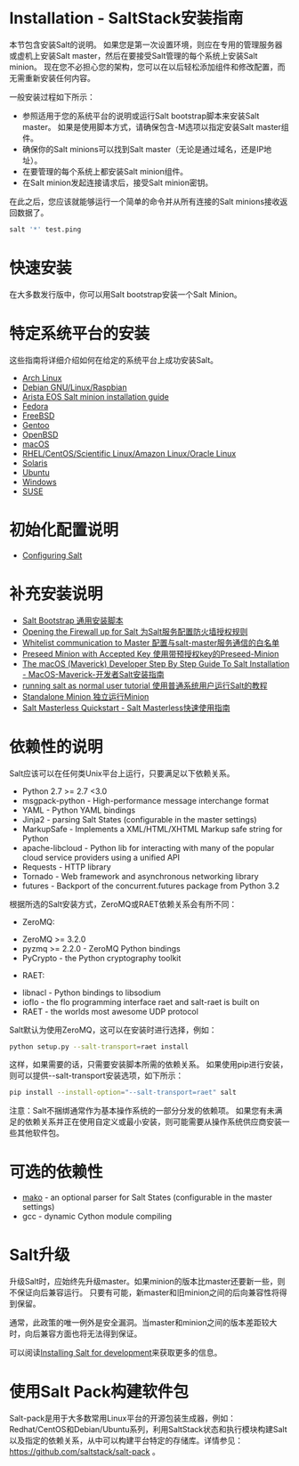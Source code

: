 # Installation - SaltStack安装指南

本节包含安装Salt的说明。 如果您是第一次设置环境，则应在专用的管理服务器或虚机上安装Salt master，然后在要接受Salt管理的每个系统上安装Salt minion。 现在您不必担心您的架构，您可以在以后轻松添加组件和修改配置，而无需重新安装任何内容。

一般安装过程如下所示：
- 参照适用于您的系统平台的说明或运行Salt bootstrap脚本来安装Salt master。 如果是使用脚本方式，请确保包含-M选项以指定安装Salt master组件。
- 确保你的Salt minions可以找到Salt master（无论是通过域名，还是IP地址）。
- 在要管理的每个系统上都安装Salt minion组件。
- 在Salt minion发起连接请求后，接受Salt minion密钥。

在此之后，您应该就能够运行一个简单的命令并从所有连接的Salt minions接收返回数据了。
``` bash
salt '*' test.ping
```

# 快速安装
在大多数发行版中，你可以用Salt bootstrap安装一个Salt Minion。

# 特定系统平台的安装
这些指南将详细介绍如何在给定的系统平台上成功安装Salt。
- [Arch Linux](https://github.com/watermelonbig/SaltStack-Chinese-ManualBook/blob/master/03-1.PLATFORM-SPECIFIC-INSTALLATION-INSTRUCTIONS-特定系统平台的Salt安装说明.md#arch-linux)
- [Debian GNU/Linux/Raspbian](https://github.com/watermelonbig/SaltStack-Chinese-ManualBook/blob/master/03-1.PLATFORM-SPECIFIC-INSTALLATION-INSTRUCTIONS-特定系统平台的Salt安装说明.md#debian-gnu-linux-raspbian)
- [Arista EOS Salt minion installation guide](https://github.com/watermelonbig/SaltStack-Chinese-ManualBook/blob/master/03-1.PLATFORM-SPECIFIC-INSTALLATION-INSTRUCTIONS-特定系统平台的Salt安装说明.md#arista-eos-salt-minion安装指南)
- [Fedora](https://github.com/watermelonbig/SaltStack-Chinese-ManualBook/blob/master/03-1.PLATFORM-SPECIFIC-INSTALLATION-INSTRUCTIONS-特定系统平台的Salt安装说明.md#fedora)
- [FreeBSD](https://github.com/watermelonbig/SaltStack-Chinese-ManualBook/blob/master/03-1.PLATFORM-SPECIFIC-INSTALLATION-INSTRUCTIONS-特定系统平台的Salt安装说明.md#freebsd)
- [Gentoo](https://github.com/watermelonbig/SaltStack-Chinese-ManualBook/blob/master/03-1.PLATFORM-SPECIFIC-INSTALLATION-INSTRUCTIONS-特定系统平台的Salt安装说明.md#gentoo)
- [OpenBSD](https://github.com/watermelonbig/SaltStack-Chinese-ManualBook/blob/master/03-1.PLATFORM-SPECIFIC-INSTALLATION-INSTRUCTIONS-特定系统平台的Salt安装说明.md#openbsd)
- [macOS](https://github.com/watermelonbig/SaltStack-Chinese-ManualBook/blob/master/03-1.PLATFORM-SPECIFIC-INSTALLATION-INSTRUCTIONS-特定系统平台的Salt安装说明.md#macos)
- [RHEL/CentOS/Scientific Linux/Amazon Linux/Oracle Linux](https://github.com/watermelonbig/SaltStack-Chinese-ManualBook/blob/master/03-1.PLATFORM-SPECIFIC-INSTALLATION-INSTRUCTIONS-特定系统平台的Salt安装说明.md#rhel-centos-scientificlinux-amazonlinux-oraclelinux)
- [Solaris](https://github.com/watermelonbig/SaltStack-Chinese-ManualBook/blob/master/03-1.PLATFORM-SPECIFIC-INSTALLATION-INSTRUCTIONS-特定系统平台的Salt安装说明.md#solaris)
- [Ubuntu](https://github.com/watermelonbig/SaltStack-Chinese-ManualBook/blob/master/03-1.PLATFORM-SPECIFIC-INSTALLATION-INSTRUCTIONS-特定系统平台的Salt安装说明.md#ubuntu)
- [Windows](https://github.com/watermelonbig/SaltStack-Chinese-ManualBook/blob/master/03-1.PLATFORM-SPECIFIC-INSTALLATION-INSTRUCTIONS-特定系统平台的Salt安装说明.md#windows)
- [SUSE](https://github.com/watermelonbig/SaltStack-Chinese-ManualBook/blob/master/03-1.PLATFORM-SPECIFIC-INSTALLATION-INSTRUCTIONS-特定系统平台的Salt安装说明.md#suse)

# 初始化配置说明
- [Configuring Salt](https://github.com/watermelonbig/SaltStack-Chinese-ManualBook/blob/master/03-2.Configuring-Salt-初始化配置说明.md)

# 补充安装说明
- [Salt Bootstrap 通用安装脚本](https://github.com/watermelonbig/SaltStack-Chinese-ManualBook/blob/master/03-3.Additional-Installation-Guides-补充安装说明.md#salt-bootstrap通用安装脚本)
- [Opening the Firewall up for Salt 为Salt服务配置防火墙授权规则](https://github.com/watermelonbig/SaltStack-Chinese-ManualBook/blob/master/03-3.Additional-Installation-Guides-补充安装说明.md#opening-the-firewall-up-for-salt为salt服务配置防火墙授权规则)
- [Whitelist communication to Master 配置与salt-master服务通信的白名单](https://github.com/watermelonbig/SaltStack-Chinese-ManualBook/blob/master/03-3.Additional-Installation-Guides-补充安装说明.md#配置与salt-master服务通信的白名单)
- [Preseed Minion with Accepted Key 使用带预授权key的Preseed-Minion](https://github.com/watermelonbig/SaltStack-Chinese-ManualBook/blob/master/03-3.Additional-Installation-Guides-补充安装说明.md#使用带预授权key的preseed-minion)
- [The macOS (Maverick) Developer Step By Step Guide To Salt Installation - MacOS-Maverick-开发者Salt安装指南](https://github.com/watermelonbig/SaltStack-Chinese-ManualBook/blob/master/03-3.Additional-Installation-Guides-补充安装说明.md#macos-maverick-开发者salt安装指南)
- [running salt as normal user tutorial 使用普通系统用户运行Salt的教程](https://github.com/watermelonbig/SaltStack-Chinese-ManualBook/blob/master/03-3.Additional-Installation-Guides-补充安装说明.md#使用普通系统用户运行Salt的教程)
- [Standalone Minion 独立运行Minion](https://github.com/watermelonbig/SaltStack-Chinese-ManualBook/blob/master/03-3.Additional-Installation-Guides-补充安装说明.md#独立运行Minion)
- [Salt Masterless Quickstart - Salt Masterless快速使用指南](https://github.com/watermelonbig/SaltStack-Chinese-ManualBook/blob/master/03-3.Additional-Installation-Guides-补充安装说明.md#salt-masterless快速使用指南)

# 依赖性的说明
Salt应该可以在任何类Unix平台上运行，只要满足以下依赖关系。
- Python 2.7 >= 2.7 <3.0
- msgpack-python - High-performance message interchange format
- YAML - Python YAML bindings
- Jinja2 - parsing Salt States (configurable in the master settings)
- MarkupSafe - Implements a XML/HTML/XHTML Markup safe string for Python
- apache-libcloud - Python lib for interacting with many of the popular cloud service providers using a unified
API
- Requests - HTTP library
- Tornado - Web framework and asynchronous networking library
- futures - Backport of the concurrent.futures package from Python 3.2

根据所选的Salt安装方式，ZeroMQ或RAET依赖关系会有所不同：
+ ZeroMQ:
 - ZeroMQ >= 3.2.0
 - pyzmq >= 2.2.0 - ZeroMQ Python bindings
 - PyCrypto - the Python cryptography toolkit

+ RAET:
 - libnacl - Python bindings to libsodium
 - ioflo - the flo programming interface raet and salt-raet is built on
 - RAET - the worlds most awesome UDP protocol

Salt默认为使用ZeroMQ，这可以在安装时进行选择，例如：
``` bash
python setup.py --salt-transport=raet install
```
这样，如果需要的话，只需要安装脚本所需的依赖关系。
如果使用pip进行安装，则可以提供--salt-transport安装选项，如下所示：
``` bash
pip install --install-option="--salt-transport=raet" salt
```
注意：Salt不捆绑通常作为基本操作系统的一部分分发的依赖项。 如果您有未满足的依赖关系并正在使用自定义或最小安装，则可能需要从操作系统供应商安装一些其他软件包。

# 可选的依赖性
- [mako](http://www.makotemplates.org/) - an optional parser for Salt States (configurable in the master settings)
- gcc - dynamic Cython module compiling

# Salt升级
升级Salt时，应始终先升级master。如果minion的版本比master还要新一些，则不保证向后兼容运行。
只要有可能，新master和旧minion之间的后向兼容性将得到保留。

通常，此政策的唯一例外是安全漏洞。当master和minion之间的版本差距较大时，向后兼容方面也将无法得到保证。

可以阅读[Installing Salt for development](https://docs.saltstack.com/en/latest/topics/development/hacking.html#installing-for-development)来获取更多的信息。

# 使用Salt Pack构建软件包
Salt-pack是用于大多数常用Linux平台的开源包装生成器，例如：Redhat/CentOS和Debian/Ubuntu系列，利用SaltStack状态和执行模块构建Salt以及指定的依赖关系，从中可以构建平台特定的存储库。详情参见：https://github.com/saltstack/salt-pack 。
